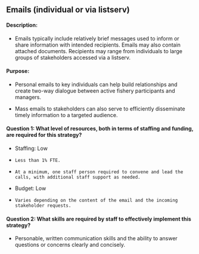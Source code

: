 ## Emails (individual or via listserv)
#### Description: 
- Emails typically include relatively brief messages used to inform or share information with intended recipients. Emails may also contain attached documents. Recipients may range from individuals to large groups of stakeholders accessed via a listserv.

#### Purpose:
-   Personal emails to key individuals can help build relationships and create two-way dialogue between active fishery participants and managers.

-   Mass emails to stakeholders can also serve to efficiently disseminate timely information to a targeted audience.

#### Question 1: What level of resources, both in terms of staffing and funding, are required for this strategy?
-	Staffing: Low
  - 	Less than 1% FTE.
  - 	At a minimum, one staff person required to convene and lead the calls, with additional staff support as needed.
-	Budget: Low
  - 	Varies depending on the content of the email and the incoming stakeholder requests.

#### Question 2: What skills are required by staff to effectively implement this strategy?
-	Personable, written communication skills and the ability to answer questions or concerns clearly and concisely. 

